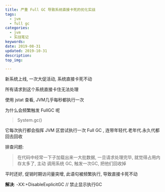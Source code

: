 ```yaml
---
title: 严重 Full GC 导致系统直接卡死的优化实战
tags:
  - jvm
  - full gc
categories:
  - jvm
  - 实战笔记
keywords: 
date: 2019-08-31
updated: 2019-10-31
description: 
top_img:

---
```




新系统上线, 一次大促活动, 系统直接卡死不动

所有请求到这个系统直接卡住无法处理

使用 jstat 查看, JVM几乎每秒都执行一次

为什么会频繁触发 FullGC 呢

> System.gc()

它每次执行都会指挥 JVM 区尝试执行一次 Full GC , 连带年轻代.老年代.永久代都回去回收

排查问题:

> 在代码中经常一下子加载出来一大批数据, 一旦请求处理完毕, 就觉得占用内存太多了, 主动 调用系统 GC, 触发一次GC, 把他们回收掉

平时还好,  促销时期访问量突增, 此语句被频繁执行, 导致直接卡死不动

**解决**: -XX:+DisableExplicitGC // 禁止显示执行GC

